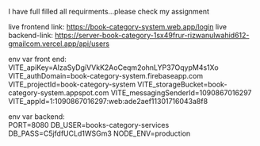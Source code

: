 I have full filled all requirments...please check my assignment



live frontend link: https://book-category-system.web.app/login
live backend-link: https://server-book-category-1sx49frur-rizwanulwahid612-gmailcom.vercel.app/api/users

env var front end:   VITE_apiKey=AIzaSyDgiVVkK2AoCeqm2ohnLYP37OqypM4s1Xo
  VITE_authDomain=book-category-system.firebaseapp.com
  VITE_projectId=book-category-system
  VITE_storageBucket=book-category-system.appspot.com
  VITE_messagingSenderId=1090867016297
  VITE_appId=1:1090867016297:web:ade2aef11301716043a8f8

env var backend:   
    PORT=8080
    DB_USER=books-category-services
    DB_PASS=C5jfdfUCLd1WSGm3
    NODE_ENV=production

   
